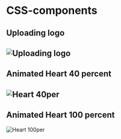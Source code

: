 # CSS-components

## Uploading logo
![Uploading logo](https://user-images.githubusercontent.com/86405170/170172643-0d16102e-44d9-4eac-8ac6-f11065eacee8.PNG)
---
## Animated Heart 40 percent
![Heart 40per](https://user-images.githubusercontent.com/86405170/170172660-438e49f3-74bb-45a4-89ee-90cd16947d31.PNG)
---
## Animated Heart 100 percent
![Heart 100per](https://user-images.githubusercontent.com/86405170/170172664-d2daa58c-5a30-47ea-b725-6708ddba5b27.PNG)
